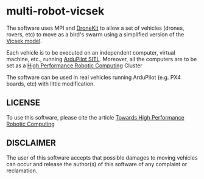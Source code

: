 # multi-robot-vicsek
The software uses MPI and [DroneKit](http://dronekit.io/) to allow a set of vehicles (drones, rovers, etc) to move as a bird's swarm using a simplified version of the [Vicsek model](https://link.springer.com/article/10.1140/epjb/e2008-00275-9). 

Each vehicle is to be executed on an independent computer, virtual machine, etc., running [ArduPilot SITL](http://ardupilot.org/dev/docs/sitl-simulator-software-in-the-loop.html). Moreover, all the computers are to be set as a [High Performance Robotic Computing](https://www.sciencedirect.com/science/article/pii/S092188901830232X) Cluster 

The software can be used in real vehicles running ArduPilot (e.g. PX4 boards, etc) with little modification. 

## LICENSE

To use this software, please cite the article [Towards High Performance Robotic Computing](https://www.sciencedirect.com/science/article/pii/S092188901830232X) 

## DISCLAIMER

The user of this software accepts that possible damages to moving vehicles can occur and release the author(s) of this software of any complaint or reclamation.
